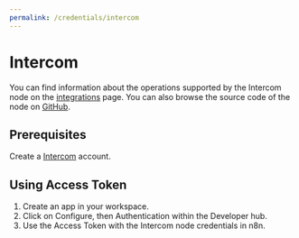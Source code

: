 ```yaml
---
permalink: /credentials/intercom
---
```


# Intercom

You can find information about the operations supported by the Intercom node on the [integrations](https://n8n.io/integrations/n8n-nodes-base.intercom) page. You can also browse the source code of the node on [GitHub](https://github.com/n8n-io/n8n/tree/master/packages/nodes-base/nodes/Intercom).

## Prerequisites

Create a [Intercom](https://www.intercom.com/) account.

<!-- ## Using OAuth

1. Click "Use OAuth" in Authentication page.
2. Fill out required information.
3. Use Client Secret and Client ID in your Intercom node credentials in n8n.
4. Enter n8n provided redirect URL in configuration. Redirect URL Explanation [here](../README.md). -->

## Using Access Token

1. Create an app in your workspace.
2. Click on Configure, then Authentication within the Developer hub.
3. Use the Access Token with the Intercom node credentials in n8n.

